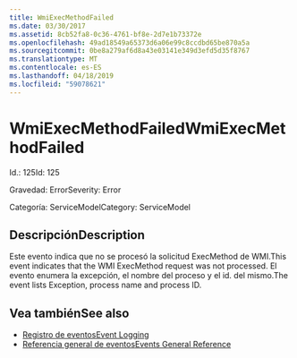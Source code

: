 ```yaml
---
title: WmiExecMethodFailed
ms.date: 03/30/2017
ms.assetid: 8cb52fa8-0c36-4761-bf8e-2d7e1b73372e
ms.openlocfilehash: 49ad18549a65373d6a06e99c8ccdbd65be870a5a
ms.sourcegitcommit: 0be8a279af6d8a43e03141e349d3efd5d35f8767
ms.translationtype: MT
ms.contentlocale: es-ES
ms.lasthandoff: 04/18/2019
ms.locfileid: "59078621"
---
```

# <a name="wmiexecmethodfailed"></a><span data-ttu-id="991c6-102">WmiExecMethodFailed</span><span class="sxs-lookup"><span data-stu-id="991c6-102">WmiExecMethodFailed</span></span>
<span data-ttu-id="991c6-103">Id.: 125</span><span class="sxs-lookup"><span data-stu-id="991c6-103">Id: 125</span></span>  
  
 <span data-ttu-id="991c6-104">Gravedad: Error</span><span class="sxs-lookup"><span data-stu-id="991c6-104">Severity: Error</span></span>  
  
 <span data-ttu-id="991c6-105">Categoría: ServiceModel</span><span class="sxs-lookup"><span data-stu-id="991c6-105">Category: ServiceModel</span></span>  
  
## <a name="description"></a><span data-ttu-id="991c6-106">Descripción</span><span class="sxs-lookup"><span data-stu-id="991c6-106">Description</span></span>  
 <span data-ttu-id="991c6-107">Este evento indica que no se procesó la solicitud ExecMethod de WMI.</span><span class="sxs-lookup"><span data-stu-id="991c6-107">This event indicates that the WMI ExecMethod request was not processed.</span></span> <span data-ttu-id="991c6-108">El evento enumera la excepción, el nombre del proceso y el id. del mismo.</span><span class="sxs-lookup"><span data-stu-id="991c6-108">The event lists Exception, process name and process ID.</span></span>  
  
## <a name="see-also"></a><span data-ttu-id="991c6-109">Vea también</span><span class="sxs-lookup"><span data-stu-id="991c6-109">See also</span></span>

- [<span data-ttu-id="991c6-110">Registro de eventos</span><span class="sxs-lookup"><span data-stu-id="991c6-110">Event Logging</span></span>](../../../../../docs/framework/wcf/diagnostics/event-logging/index.md)
- [<span data-ttu-id="991c6-111">Referencia general de eventos</span><span class="sxs-lookup"><span data-stu-id="991c6-111">Events General Reference</span></span>](../../../../../docs/framework/wcf/diagnostics/event-logging/events-general-reference.md)
